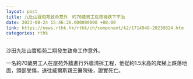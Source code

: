 ```yaml
---
layout: post
title: 九肚山寶栢苑致命意外　約70歲男工從爬梯跌下不治
date: 2023-08-24 15:46:26.000000000 +08:00
link: https://news.rthk.hk/rthk/ch/component/k2/1714948-20230824.htm
categories: rthk
---
```


沙田九肚山寶栢苑二期發生致命工作意外。

一名約70歲男工人在屋苑外牆進行外牆清拆工程，他從約1.5米高的爬梯上跌落地面，頭部受傷，送往威爾斯親王醫院後，證實死亡。
